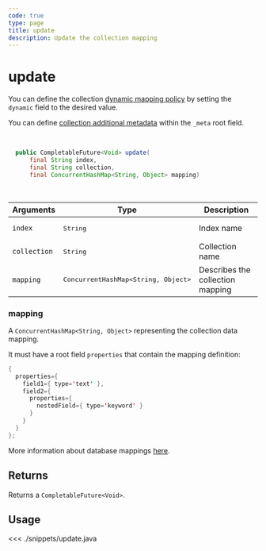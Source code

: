 ```yaml
---
code: true
type: page
title: update
description: Update the collection mapping
---
```


# update

<SinceBadge version="2.1.0" />

You can define the collection [dynamic mapping policy](/core/2/guides/essentials/database-mappings#dynamic-mapping-policy) by setting the `dynamic` field to the desired value.

You can define [collection additional metadata](/core/2/guides/essentials/database-mappings#collection-metadata) within the `_meta` root field.

<br/>

```java
  public CompletableFuture<Void> update(
      final String index,
      final String collection,
      final ConcurrentHashMap<String, Object> mapping)
```

<br/>

| Arguments    | Type                                         | Description                                                                                                                                                                   |
| ------------ | -------------------------------------------- | ----------------------------------------------------------------------------------------------------------------------------------------------------------------------------- |
| `index`      | <pre>String</pre>                            | Index name                                                                                                                                                                    |
| `collection` | <pre>String</pre>                            | Collection name                                                                                                                                                               |
| `mapping`    | <pre>ConcurrentHashMap<String, Object></pre> | Describes the collection mapping  |

### mapping

A `ConcurrentHashMap<String, Object>` representing the collection data mapping.

It must have a root field `properties` that contain the mapping definition:

```java
{
  properties={
    field1={ type='text' },
    field2={
      properties={
        nestedField={ type='keyword' }
      }
    }
  }
};
```

More information about database mappings [here](/core/2/guides/essentials/database-mappings).

## Returns

Returns a `CompletableFuture<Void>`.

## Usage

<<< ./snippets/update.java